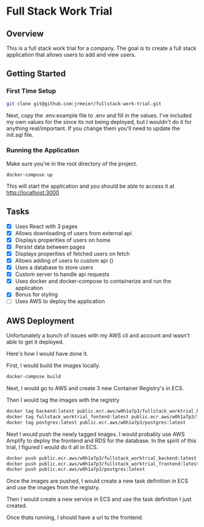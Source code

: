 # Full Stack Work Trial

## Overview

This is a full stack work trial for a company. The goal is to create a full stack application that allows users to add and view users.

## Getting Started

### First Time Setup

```bash
git clone git@github.com:jrmeier/fullstack-work-trial.git
```

Next, copy the .env.example file to .env and fill in the values. I've included my own values for the since its not being deployed, but I wouldn't do it for anything real/important. If you change them you'll need to update the init.sql file.

### Running the Application

Make sure you're in the root directory of the project.

```base
docker-compose up
```

This will start the application and you should be able to access it at <http://localhost:3000>

## Tasks

- [x] Uses React with 3 pages
- [x] Allows downloading of users from external api
- [x] Displays properities of users on home
- [x] Persist data between pages
- [x] Displays properities of fetched users on fetch
- [x] Allows adding of users to custom api ()
- [x] Uses a database to store users
- [x] Custom server to handle api requests
- [x] Uses docker and docker-compose to containerize and run the application
- [x] Bonus for styling
- [ ] Uses AWS to deploy the application

## AWS Deployment

Unfortunately a bunch of issues with my AWS cli and account and wasn't able to get it deployed.

Here's how I would have done it.

First, I would build the images locally.

```bash
docker-compose build
```

Next, I would go to AWS and create 3 new Container Registry's in ECS.

Then I would tag the images with the registry

```bash
docker tag backend:latest public.ecr.aws/w0h1a7p3/fullstack_worktrial_backend:latest
docker tag fullstack_worktrial_fontend:latest public.ecr.aws/w0h1a7p3/fullstack_worktrial_fontend:latest
docker tag postgres:latest public.ecr.aws/w0h1a7p3/postgres:latest
``````

Next I would push the newly tagged images.
I would probably use AWS Amplify to deploy the frontend and RDS for the database. In the spirit of this trial, I figured I would do it all in ECS.

```bash
docker push public.ecr.aws/w0h1a7p3/fullstack_worktrial_backend:latest
docker push public.ecr.aws/w0h1a7p3/fullstack_worktrial_frontend:latest
docker push public.ecr.aws/w0h1a7p3/postgres:latest
```

Once the images are pushed, I would create a new task definition in ECS and use the images from the registry.

Then I would create a new service in ECS and use the task definition I just created.

Once thats running, I should have a url to the frontend.
